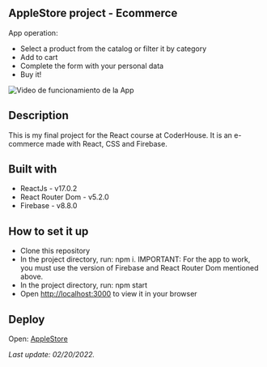 ## AppleStore project - Ecommerce

App operation:

- Select a product from the catalog or filter it by category
- Add to cart
- Complete the form with your personal data
- Buy it!

![Video de funcionamiento de la App](https://media.giphy.com/media/yqeAN6didU6zYlWYMR/giphy.gif)

## Description

This is my final project for the React course at CoderHouse.
It is an e-commerce made with React, CSS and Firebase.

## Built with

- ReactJs - v17.0.2
- React Router Dom - v5.2.0
- Firebase - v8.8.0

## How to set it up

- Clone this repository
- In the project directory, run: npm i. IMPORTANT: For the app to work, you must use the version of Firebase and React Router Dom mentioned above.
- In the project directory, run: npm start
- Open [http://localhost:3000](http://localhost:3000) to view it in your browser

## Deploy

Open: [AppleStore](https://appstorevbayugar.netlify.app/)

_Last update: 02/20/2022._
